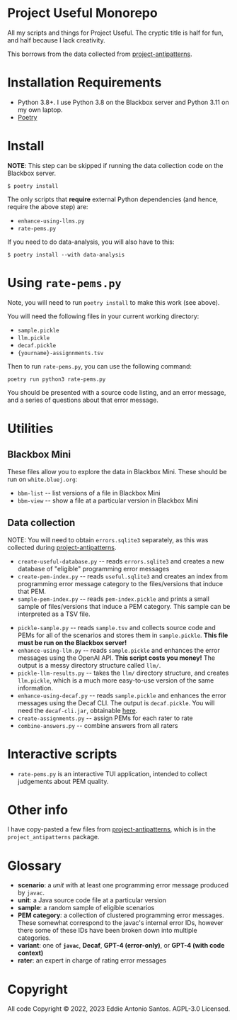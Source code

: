 # Project Useful Monorepo

All my scripts and things for Project Useful. The cryptic title is half
for fun, and half because I lack creativity.

This borrows from the data collected from [project-antipatterns].

# Installation Requirements

 - Python 3.8+. I use Python 3.8 on the Blackbox server and Python 3.11
   on my own laptop.
 - [Poetry](https://python-poetry.org/docs/#installation)

# Install

**NOTE**: This step can be skipped if running the data collection code on the Blackbox server.

    $ poetry install

The only scripts that **require** external Python dependencies (and hence, require the above step) are:

 - `enhance-using-llms.py`
 - `rate-pems.py`

If you need to do data-analysis, you will also have to this:

    $ poetry install --with data-analysis

# Using `rate-pems.py`

Note, you will need to run `poetry install` to make this work (see
above).

You will need the following files in your current working directory:

 - `sample.pickle`
 - `llm.pickle`
 - `decaf.pickle`
 - `{yourname}-assignnments.tsv`

Then to run `rate-pems.py`, you can use the following command:

    poetry run python3 rate-pems.py

You should be presented with a source code listing, and an error
message, and a series of questions about that error message.

# Utilities

## Blackbox Mini

These files allow you to explore the data in Blackbox Mini. These should
be run on `white.bluej.org`:

 * `bbm-list` -- list versions of a file in Blackbox Mini
 * `bbm-view` -- show a file at a particular version in Blackbox Mini

## Data collection

NOTE: You will need to obtain `errors.sqlite3` separately, as this was
collected during [project-antipatterns].

 * `create-useful-database.py` -- reads `errors.sqlite3` and creates
   a new database of "eligible" programming error messages
 * `create-pem-index.py` -- reads `useful.sqlite3` and creates an index
   from programming error message category to the files/versions that
   induce that PEM.
 * `sample-pem-index.py` -- reads `pem-index.pickle` and prints a small
   sample of files/versions that induce a PEM category.
   This sample can be interpreted as a TSV file.
 - `pickle-sample.py` -- reads `sample.tsv` and collects source code and PEMs
   for all of the scenarios and stores them in `sample.pickle`.
   **This file must be run on the Blackbox server!**
 - `enhance-using-llm.py` -- reads `sample.pickle` and enhances the error
   messages using the OpenAI API. **This script costs you money!**
   The output is a messy directory structure called `llm/`.
 - `pickle-llm-results.py` -- takes the `llm/` directory structure,
   and creates `llm.pickle`, which is a much more easy-to-use version
   of the same information.
 - `enhance-using-decaf.py` -- reads `sample.pickle` and enhances the error
   messages using the Decaf CLI. The output is `decaf.pickle`.
   You will need the `decaf-cli.jar`, obtainable [here][decaf-cli].
 - `create-assignments.py` -- assign PEMs for each rater to rate
 - `combine-answers.py` -- combine answers from all raters

[decaf-cli]: https://github.com/eddieantonio/decaf/releases/tag/v3.3-cli

# Interactive scripts

 - `rate-pems.py` is an interactive TUI application, intended to collect
   judgements about PEM quality.


# Other info

I have copy-pasted a few files from [project-antipatterns], which is in
the `project_antipatterns` package.

[project-antipatterns]: https://github.com/eddieantonio/project-antipatterns

# Glossary

 - **scenario**: a _unit_ with at least one programming error message
   produced by `javac`.
 - **unit**: a Java source code file at a particular version
 - **sample**: a random sample of eligible scenarios
 - **PEM category**: a collection of clustered programming error messages.
   These somewhat correspond to the javac's internal error IDs, however there
   some of these IDs have been broken down into multiple categories.
 - **variant**: one of **`javac`**, **Decaf**, **GPT-4 (error-only)**, or
   **GPT-4 (with code context)**
 - **rater**: an expert in charge of rating error messages

# Copyright

All code Copyright © 2022, 2023 Eddie Antonio Santos. AGPL-3.0 Licensed.
